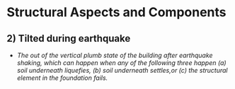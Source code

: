 # Structural Aspects and Components 
## 2) Tilted during earthquake
* *The out of the vertical plumb state of the building after earthquake shaking, which can happen when any of the following three happen (a) soil underneath liquefies, (b) soil underneath settles,or (c) the structural element in the foundation fails.*